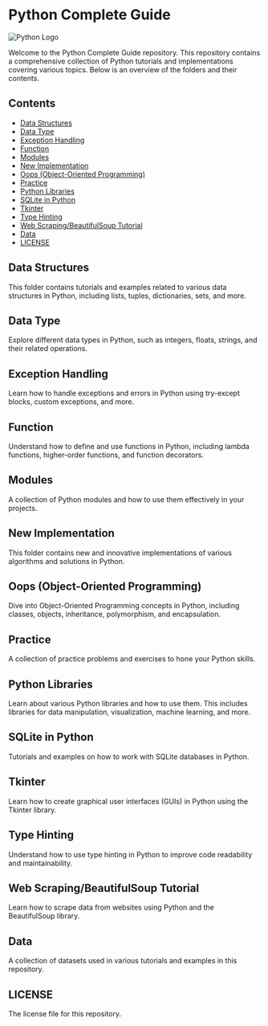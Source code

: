 # Python Complete Guide

![Python Logo](https://img.icons8.com/?size=100&id=hGdCwhSHUe6L&format=png&color=000000)

Welcome to the Python Complete Guide repository. This repository contains a comprehensive collection of Python tutorials and implementations covering various topics. Below is an overview of the folders and their contents.

## Contents

- [Data Structures](#data-structures)
- [Data Type](#data-type)
- [Exception Handling](#exception-handling)
- [Function](#function)
- [Modules](#modules)
- [New Implementation](#new-implementation)
- [Oops (Object-Oriented Programming)](#oops-object-oriented-programming)
- [Practice](#practice)
- [Python Libraries](#python-libraries)
- [SQLite in Python](#sqlite-in-python)
- [Tkinter](#tkinter)
- [Type Hinting](#type-hinting)
- [Web Scraping/BeautifulSoup Tutorial](#web-scrapingbeautifulsoup-tutorial)
- [Data](#data)
- [LICENSE](#license)

## Data Structures

This folder contains tutorials and examples related to various data structures in Python, including lists, tuples, dictionaries, sets, and more.

## Data Type

Explore different data types in Python, such as integers, floats, strings, and their related operations.

## Exception Handling

Learn how to handle exceptions and errors in Python using try-except blocks, custom exceptions, and more.

## Function

Understand how to define and use functions in Python, including lambda functions, higher-order functions, and function decorators.

## Modules

A collection of Python modules and how to use them effectively in your projects.

## New Implementation

This folder contains new and innovative implementations of various algorithms and solutions in Python.

## Oops (Object-Oriented Programming)

Dive into Object-Oriented Programming concepts in Python, including classes, objects, inheritance, polymorphism, and encapsulation.

## Practice

A collection of practice problems and exercises to hone your Python skills.

## Python Libraries

Learn about various Python libraries and how to use them. This includes libraries for data manipulation, visualization, machine learning, and more.

## SQLite in Python

Tutorials and examples on how to work with SQLite databases in Python.

## Tkinter

Learn how to create graphical user interfaces (GUIs) in Python using the Tkinter library.

## Type Hinting

Understand how to use type hinting in Python to improve code readability and maintainability.

## Web Scraping/BeautifulSoup Tutorial

Learn how to scrape data from websites using Python and the BeautifulSoup library.

## Data

A collection of datasets used in various tutorials and examples in this repository.

## LICENSE

The license file for this repository.
